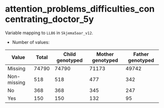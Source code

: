 # attention_problems_difficulties_concentrating_doctor_5y
Variable mapping to `LL86` in `Skjema5aar_v12`.
- Number of values:

| Value | Total | Child genotyped | Mother genotyped | Father genotyped |
| ----- | ----- | --------------- | ---------------- | ---------------- |
| Missing | 74790 | 74790 | 71173 | 49742 |
| Non-missing | 518 | 518 | 477 | 342 |
| No | 368 | 368 | 345 |247 |
| Yes | 150 | 150 | 132 |95 |



